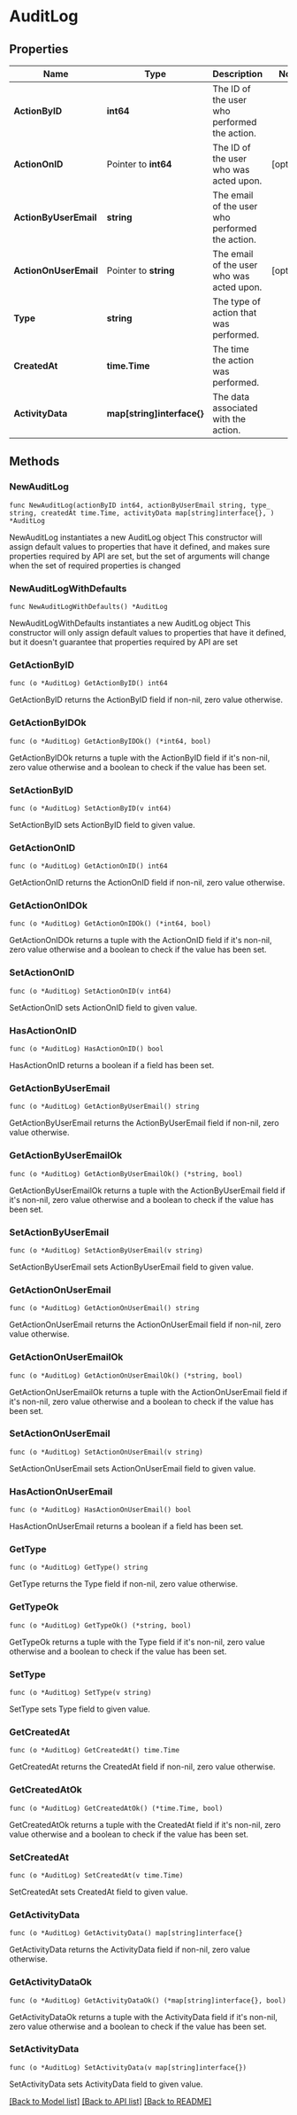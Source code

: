 # AuditLog

## Properties

Name | Type | Description | Notes
------------ | ------------- | ------------- | -------------
**ActionByID** | **int64** | The ID of the user who performed the action. | 
**ActionOnID** | Pointer to **int64** | The ID of the user who was acted upon. | [optional] 
**ActionByUserEmail** | **string** | The email of the user who performed the action. | 
**ActionOnUserEmail** | Pointer to **string** | The email of the user who was acted upon. | [optional] 
**Type** | **string** | The type of action that was performed. | 
**CreatedAt** | **time.Time** | The time the action was performed. | 
**ActivityData** | **map[string]interface{}** | The data associated with the action. | 

## Methods

### NewAuditLog

`func NewAuditLog(actionByID int64, actionByUserEmail string, type_ string, createdAt time.Time, activityData map[string]interface{}, ) *AuditLog`

NewAuditLog instantiates a new AuditLog object
This constructor will assign default values to properties that have it defined,
and makes sure properties required by API are set, but the set of arguments
will change when the set of required properties is changed

### NewAuditLogWithDefaults

`func NewAuditLogWithDefaults() *AuditLog`

NewAuditLogWithDefaults instantiates a new AuditLog object
This constructor will only assign default values to properties that have it defined,
but it doesn't guarantee that properties required by API are set

### GetActionByID

`func (o *AuditLog) GetActionByID() int64`

GetActionByID returns the ActionByID field if non-nil, zero value otherwise.

### GetActionByIDOk

`func (o *AuditLog) GetActionByIDOk() (*int64, bool)`

GetActionByIDOk returns a tuple with the ActionByID field if it's non-nil, zero value otherwise
and a boolean to check if the value has been set.

### SetActionByID

`func (o *AuditLog) SetActionByID(v int64)`

SetActionByID sets ActionByID field to given value.


### GetActionOnID

`func (o *AuditLog) GetActionOnID() int64`

GetActionOnID returns the ActionOnID field if non-nil, zero value otherwise.

### GetActionOnIDOk

`func (o *AuditLog) GetActionOnIDOk() (*int64, bool)`

GetActionOnIDOk returns a tuple with the ActionOnID field if it's non-nil, zero value otherwise
and a boolean to check if the value has been set.

### SetActionOnID

`func (o *AuditLog) SetActionOnID(v int64)`

SetActionOnID sets ActionOnID field to given value.

### HasActionOnID

`func (o *AuditLog) HasActionOnID() bool`

HasActionOnID returns a boolean if a field has been set.

### GetActionByUserEmail

`func (o *AuditLog) GetActionByUserEmail() string`

GetActionByUserEmail returns the ActionByUserEmail field if non-nil, zero value otherwise.

### GetActionByUserEmailOk

`func (o *AuditLog) GetActionByUserEmailOk() (*string, bool)`

GetActionByUserEmailOk returns a tuple with the ActionByUserEmail field if it's non-nil, zero value otherwise
and a boolean to check if the value has been set.

### SetActionByUserEmail

`func (o *AuditLog) SetActionByUserEmail(v string)`

SetActionByUserEmail sets ActionByUserEmail field to given value.


### GetActionOnUserEmail

`func (o *AuditLog) GetActionOnUserEmail() string`

GetActionOnUserEmail returns the ActionOnUserEmail field if non-nil, zero value otherwise.

### GetActionOnUserEmailOk

`func (o *AuditLog) GetActionOnUserEmailOk() (*string, bool)`

GetActionOnUserEmailOk returns a tuple with the ActionOnUserEmail field if it's non-nil, zero value otherwise
and a boolean to check if the value has been set.

### SetActionOnUserEmail

`func (o *AuditLog) SetActionOnUserEmail(v string)`

SetActionOnUserEmail sets ActionOnUserEmail field to given value.

### HasActionOnUserEmail

`func (o *AuditLog) HasActionOnUserEmail() bool`

HasActionOnUserEmail returns a boolean if a field has been set.

### GetType

`func (o *AuditLog) GetType() string`

GetType returns the Type field if non-nil, zero value otherwise.

### GetTypeOk

`func (o *AuditLog) GetTypeOk() (*string, bool)`

GetTypeOk returns a tuple with the Type field if it's non-nil, zero value otherwise
and a boolean to check if the value has been set.

### SetType

`func (o *AuditLog) SetType(v string)`

SetType sets Type field to given value.


### GetCreatedAt

`func (o *AuditLog) GetCreatedAt() time.Time`

GetCreatedAt returns the CreatedAt field if non-nil, zero value otherwise.

### GetCreatedAtOk

`func (o *AuditLog) GetCreatedAtOk() (*time.Time, bool)`

GetCreatedAtOk returns a tuple with the CreatedAt field if it's non-nil, zero value otherwise
and a boolean to check if the value has been set.

### SetCreatedAt

`func (o *AuditLog) SetCreatedAt(v time.Time)`

SetCreatedAt sets CreatedAt field to given value.


### GetActivityData

`func (o *AuditLog) GetActivityData() map[string]interface{}`

GetActivityData returns the ActivityData field if non-nil, zero value otherwise.

### GetActivityDataOk

`func (o *AuditLog) GetActivityDataOk() (*map[string]interface{}, bool)`

GetActivityDataOk returns a tuple with the ActivityData field if it's non-nil, zero value otherwise
and a boolean to check if the value has been set.

### SetActivityData

`func (o *AuditLog) SetActivityData(v map[string]interface{})`

SetActivityData sets ActivityData field to given value.



[[Back to Model list]](../README.md#documentation-for-models) [[Back to API list]](../README.md#documentation-for-api-endpoints) [[Back to README]](../README.md)



